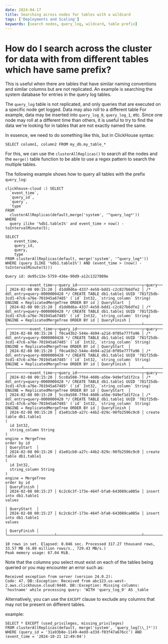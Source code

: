 ```yaml
---
date: 2024-04-17
title: Searching across nodes for tables with a wildcard
tags: ['Deployments and Scaling']
keywords: [search nodes, query_log, wildcard, table prefix]
---
```


# How do I search across the cluster for data with from different tables which have same prefix?

This is useful when there are tables that have similar naming conventions and similar columns but are not replicated. An example is searching the system database for entries in the query log tables.

<!-- truncate -->


The `query_log` table is not replicated, and only queries that are executed on a specific node get logged. Data may also roll to a different table For example, data may be inserted into `query_log_0`, `query_log_1`, etc. Since one node may roll at a different time than others, it is useful to try to find the data we're looking for in tables that are not exactly named the same.

In essence, we need to do something like this, but in ClickHouse syntax:

`SELECT column1, column2 FROM my_db.my_table_*`

For this, we can use the `clusterAllReplicas()` to search all the nodes and the `merge()` table function to be able to use a regex pattern to search the multiple tables.

The following example shows how to query all tables with the prefix `query_log`:

```
clickhouse-cloud :) SELECT 
  `event_time`, 
  `query_id`,
  `query`, 
  `type` 
FROM
  clusterAllReplicas(default,merge('system', '^query_log*'))
WHERE
  query ilike '%db1.table1%' and event_time > now() - toIntervalMinute(5);

SELECT
    event_time,
    query_id,
    query,
    type
FROM clusterAllReplicas(default, merge('system', '^query_log*'))
WHERE (query ILIKE '%db1.table1%') AND (event_time > (now() - toIntervalMinute(5)))

Query id: de95c13e-5759-436e-90d9-a12c1327889e

┌──────────event_time─┬─query_id─────────────────────────────┬─query──────────────────────────────────────────────────────────────────────────────────────────────────────────────────────────────────────────────────────────────────────────────┬─type────────┐
│ 2024-02-08 00:15:20 │ d1dd0d6a-4337-4e58-bdd1-c2c827b6dfe2 │ /* ddl_entry=query-0000000428 */ CREATE TABLE db1.table1 UUID '781f25db-3cd1-47c6-a76e-701945a67485' (`id` Int32, `string_column` String) ENGINE = ReplicatedMergeTree ORDER BY id │ QueryStart  │
│ 2024-02-08 00:15:20 │ d1dd0d6a-4337-4e58-bdd1-c2c827b6dfe2 │ /* ddl_entry=query-0000000428 */ CREATE TABLE db1.table1 UUID '781f25db-3cd1-47c6-a76e-701945a67485' (`id` Int32, `string_column` String) ENGINE = ReplicatedMergeTree ORDER BY id │ QueryFinish │
└─────────────────────┴──────────────────────────────────────┴────────────────────────────────────────────────────────────────────────────────────────────────────────────────────────────────────────────────────────────────────────────────────┴─────────────┘
┌──────────event_time─┬─query_id─────────────────────────────┬─query──────────────────────────────────────────────────────────────────────────────────────────────────────────────────────────────────────────────────────────────────────────────┬─type────────┐
│ 2024-02-08 00:15:20 │ f0ca43b2-544e-4b94-a21d-0f05e777fa96 │ /* ddl_entry=query-0000000428 */ CREATE TABLE db1.table1 UUID '781f25db-3cd1-47c6-a76e-701945a67485' (`id` Int32, `string_column` String) ENGINE = ReplicatedMergeTree ORDER BY id │ QueryStart  │
│ 2024-02-08 00:15:20 │ f0ca43b2-544e-4b94-a21d-0f05e777fa96 │ /* ddl_entry=query-0000000428 */ CREATE TABLE db1.table1 UUID '781f25db-3cd1-47c6-a76e-701945a67485' (`id` Int32, `string_column` String) ENGINE = ReplicatedMergeTree ORDER BY id │ QueryFinish │
└─────────────────────┴──────────────────────────────────────┴────────────────────────────────────────────────────────────────────────────────────────────────────────────────────────────────────────────────────────────────────────────────────┴─────────────┘
┌──────────event_time─┬─query_id─────────────────────────────┬─query──────────────────────────────────────────────────────────────────────────────────────────────────────────────────────────────────────────────────────────────────────────────┬─type────────┐
│ 2024-02-08 00:15:20 │ 5cc0a508-7f64-460b-a5be-949ef1d1f2ca │ /* ddl_entry=query-0000000428 */ CREATE TABLE db1.table1 UUID '781f25db-3cd1-47c6-a76e-701945a67485' (`id` Int32, `string_column` String) ENGINE = ReplicatedMergeTree ORDER BY id │ QueryStart  │
│ 2024-02-08 00:15:20 │ 5cc0a508-7f64-460b-a5be-949ef1d1f2ca │ /* ddl_entry=query-0000000428 */ CREATE TABLE db1.table1 UUID '781f25db-3cd1-47c6-a76e-701945a67485' (`id` Int32, `string_column` String) ENGINE = ReplicatedMergeTree ORDER BY id │ QueryFinish │
│ 2024-02-08 00:15:20 │ d1e01cb0-a27c-44b2-829c-90fb2596c9c0 │ create table db1.table1
(
  id Int32,
  string_column String
)
engine = MergeTree
order by id                                                                                            │ QueryStart  │
│ 2024-02-08 00:15:20 │ d1e01cb0-a27c-44b2-829c-90fb2596c9c0 │ create table db1.table1
(
  id Int32,
  string_column String
)
engine = MergeTree
order by id                                                                                            │ QueryFinish │
│ 2024-02-08 00:15:27 │ 6c2c6c3f-173e-464f-bfa0-643089ca085e │ insert into db1.table1
values
                                                                                                                                                       │ QueryStart  │
│ 2024-02-08 00:15:27 │ 6c2c6c3f-173e-464f-bfa0-643089ca085e │ insert into db1.table1
values
                                                                                                                                                       │ QueryFinish │
└─────────────────────┴──────────────────────────────────────┴────────────────────────────────────────────────────────────────────────────────────────────────────────────────────────────────────────────────────────────────────────────────────┴─────────────┘

10 rows in set. Elapsed: 0.046 sec. Processed 317.27 thousand rows, 33.57 MB (6.89 million rows/s., 729.43 MB/s.)
Peak memory usage: 67.04 MiB.
```

Note that the columns you select must exist on each of the tables being queried or you may encounter an error such as:

```
Received exception from server (version 24.0.2):
Code: 47. DB::Exception: Received from abc123.us-west-2.aws.clickhouse.cloud:9440. DB::Exception: Missing columns: 'hostname' while processing query: 'WITH 'query_log_0' AS _table
```

Alternatively, you can use the `EXCEPT` clause to exclude any columns that may not be present on different tables.

example:
```
SELECT * EXCEPT (used_privileges, missing_privileges)
FROM clusterAllReplicas(default, merge('system', 'query_log[\\_]*'))
WHERE (query_id = '31a93b8e-1149-4edd-a33d-f03f47a676cc') AND (event_time = '2024-10-21 12:49:04')
```

